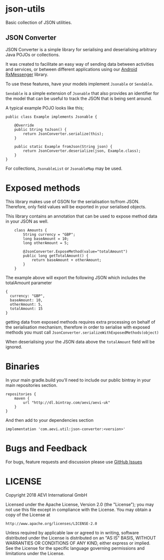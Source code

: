# json-utils

Basic collection of JSON utilities.

## JSON Converter

JSON Converter is a simple library for serialising and deserialising arbitrary Java POJOs or collections.

It was created to facilitate an easy way of sending data between activities and services, or between different applications
using our [Android RxMessenger](https://github.com/Aevi-UK/android-rxmessenger) library.

To use these features, have your models implement `Jsonable` or `Sendable`.

`Sendable` is a simple extension of `Jsonable` that also provides an identifier for the model that can be useful to track the JSON that is
 being sent around.

 A typical example POJO looks like this;

 ```
 public class Example implements Jsonable {

     @Override
     public String toJson() {
         return JsonConverter.serialize(this);
     }

     public static Example fromJson(String json) {
         return JsonConverter.deserialize(json, Example.class);
     }
 }
 ```

For collections, `JsonableList` or `JsonableMap` may be used.

# Exposed methods

This library makes use of GSON for the serialisation to/from JSON. Therefore, only field values will be exported in your serialised objects.

This library contains an annotation that can be used to expose method data in your JSON as well.

```
    class Amounts {
        String currency = "GBP";
        long baseAmount = 10;
        long otherAmount = 5;

        @JsonConverter.ExposeMethod(value="totalAmount")
        public long getTotalAmount() {
            return baseAmount + otherAmount;
        }
    }
```

The example above will export the following JSON which includes the totalAmount parameter

```
{
  currency: "GBP",
  baseAmount: 10,
  otherAmount: 5,
  totalAmount: 15
}
```

getting data from exposed methods requires extra processing on behalf of the serialisation mechanism, therefore in order
to serialise with exposed methods you must call `JsonConverter.serializeWithExposedMethods(object)`

When deserialising your the JSON data above the `totalAmount` field will be ignored.


# Binaries

In your main gradle.build you'll need to include our public bintray in your main
repositories section.

```
repositories {
    maven {
        url "http://dl.bintray.com/aevi/aevi-uk"
    }
}
```

And then add to your dependencies section

```
implementation 'com.aevi.util:json-converter:<version>'
```

# Bugs and Feedback

For bugs, feature requests and discussion please use [GitHub Issues](https://github.com/Aevi-UK/android-pos-print-api/issues)

# LICENSE

Copyright 2018 AEVI International GmbH

Licensed under the Apache License, Version 2.0 (the "License");
you may not use this file except in compliance with the License.
You may obtain a copy of the License at

    http://www.apache.org/licenses/LICENSE-2.0

Unless required by applicable law or agreed to in writing, software
distributed under the License is distributed on an "AS IS" BASIS,
WITHOUT WARRANTIES OR CONDITIONS OF ANY KIND, either express or implied.
See the License for the specific language governing permissions and
limitations under the License.
